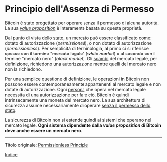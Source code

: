 # Principio dell'Assenza di Permesso



Bitcoin è stato [progettato](ch027-cryptodynamic-principles.md) per operare senza il permesso di alcuna autorità. La sua [_value proposition_](ch003-value-proposition.md) è interamente basata su questa proprietà.

Dal punto di vista dello [stato](ch101-glossary.md#stato), un [mercato](ch101-glossary.md#mercato) può essere classificato come: dotato di autorizzazione (_permissioned_), o non dotato di autorizzazione (_permissionless_). Per semplicità di terminologia, al primo ci si riferisce spesso con il termine "mercato legale" (_white market_) e al secondo con il termine "mercato nero" (_black market_). Gli [scambi](ch101-glossary.md#scambio) del mercato legale, per definizione, richiedono una autorizzazione mentre quelli del mercato nero non la richiedono.

Per una semplice questione di definizione, le operazioni in Bitcoin non possono essere contemporaneamente appartenenti al mercato legale e non dotate di autorizzazione. Ogni [persona](ch101-glossary.md#persona) che opera nel mercato legale necessita di una autorizzazione per fare ciò. Bitcoin è quindi intrinsecamente una moneta del mercato nero. La sua architettura di sicurezza assume necessariamente di operare [senza il permesso dello stato](ch014-other-means-principle.md).

La sicurezza di Bitcoin non si estende quindi ai sistemi che operano nel mercato legale. **Ogni sistema dipendente dalla _value proposition_ di Bitcoin deve anche essere un mercato nero**.

---

Titolo originale: [Permissionless Principle](https://github.com/libbitcoin/libbitcoin-system/wiki/Permissionless-Principle)

[Indice](/README.md)

